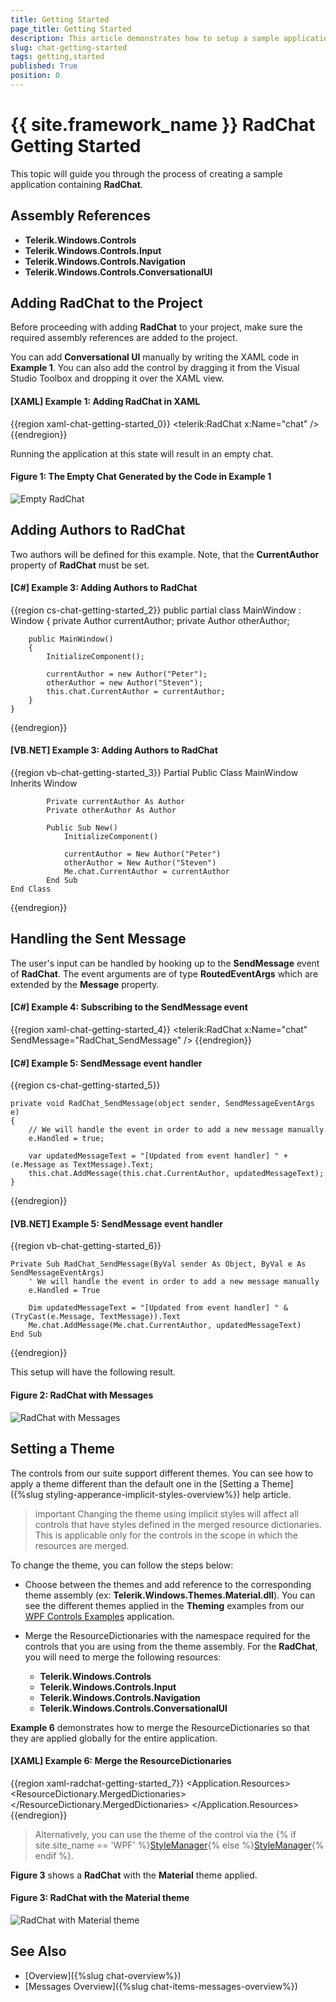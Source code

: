 ```yaml
---
title: Getting Started
page_title: Getting Started
description: This article demonstrates how to setup a sample application containing a Progress Telerik RadChat. 
slug: chat-getting-started
tags: getting,started
published: True
position: 0
---
```


# {{ site.framework_name }} RadChat Getting Started

This topic will guide you through the process of creating a sample application containing __RadChat__.

## Assembly References

* __Telerik.Windows.Controls__
* __Telerik.Windows.Controls.Input__
* __Telerik.Windows.Controls.Navigation__
* __Telerik.Windows.Controls.ConversationalUI__

## Adding RadChat to the Project

Before proceeding with adding __RadChat__ to your project, make sure the required assembly references are added to the project. 

You can add __Conversational UI__ manually by writing the XAML code in __Example 1__. You can also add the control by dragging it from the Visual Studio Toolbox and dropping it over the XAML view.

#### __[XAML] Example 1: Adding RadChat in XAML__

{{region xaml-chat-getting-started_0}}
	<telerik:RadChat x:Name="chat" />
{{endregion}}

Running the application at this state will result in an empty chat.

#### __Figure 1: The Empty Chat Generated by the Code in Example 1__

![Empty RadChat](images/RadChat_GettingStarted_01.png)

## Adding Authors to RadChat

Two authors will be defined for this example. Note, that the __CurrentAuthor__ property of __RadChat__  must be set.

#### __[C#] Example 3: Adding Authors to RadChat__

{{region cs-chat-getting-started_2}}
	public partial class MainWindow : Window
    {
        private Author currentAuthor;
        private Author otherAuthor;

        public MainWindow()
        {
            InitializeComponent();

            currentAuthor = new Author("Peter");
            otherAuthor = new Author("Steven");
            this.chat.CurrentAuthor = currentAuthor;
        }
    }
{{endregion}}

#### __[VB.NET] Example 3: Adding Authors to RadChat__

{{region vb-chat-getting-started_3}}
	Partial Public Class MainWindow
        Inherits Window

            Private currentAuthor As Author
            Private otherAuthor As Author

            Public Sub New()
                InitializeComponent()

                currentAuthor = New Author("Peter")
                otherAuthor = New Author("Steven")
                Me.chat.CurrentAuthor = currentAuthor
            End Sub
    End Class
{{endregion}}

## Handling the Sent Message

The user's input can be handled by hooking up to the __SendMessage__ event of __RadChat__. The event arguments are of type __RoutedEventArgs__ which are extended by the __Message__ property.

#### __[C#] Example 4: Subscribing to the SendMessage event__
{{region xaml-chat-getting-started_4}}
	<telerik:RadChat x:Name="chat" SendMessage="RadChat_SendMessage" />
{{endregion}}


#### __[C#] Example 5: SendMessage event handler__

{{region cs-chat-getting-started_5}}

    private void RadChat_SendMessage(object sender, SendMessageEventArgs e)
    {
        // We will handle the event in order to add a new message manually
        e.Handled = true;

        var updatedMessageText = "[Updated from event handler] " + (e.Message as TextMessage).Text;
        this.chat.AddMessage(this.chat.CurrentAuthor, updatedMessageText);
    }
{{endregion}}

#### __[VB.NET] Example 5: SendMessage event handler__

{{region vb-chat-getting-started_6}}

    Private Sub RadChat_SendMessage(ByVal sender As Object, ByVal e As SendMessageEventArgs)
		' We will handle the event in order to add a new message manually
		e.Handled = True

		Dim updatedMessageText = "[Updated from event handler] " & (TryCast(e.Message, TextMessage)).Text
		Me.chat.AddMessage(Me.chat.CurrentAuthor, updatedMessageText)
    End Sub
{{endregion}}

This setup will have the following result.

#### __Figure 2: RadChat with Messages__

![RadChat with Messages](images/RadChatSendMessage.gif)

## Setting a Theme

The controls from our suite support different themes. You can see how to apply a theme different than the default one in the [Setting a Theme]({%slug styling-apperance-implicit-styles-overview%}) help article.

>important Changing the theme using implicit styles will affect all controls that have styles defined in the merged resource dictionaries. This is applicable only for the controls in the scope in which the resources are merged. 

To change the theme, you can follow the steps below:

* Choose between the themes and add reference to the corresponding theme assembly (ex: **Telerik.Windows.Themes.Material.dll**). You can see the different themes applied in the **Theming** examples from our [WPF Controls Examples](https://demos.telerik.com/wpf/) application.

* Merge the ResourceDictionaries with the namespace required for the controls that you are using from the theme assembly. For the __RadChat__, you will need to merge the following resources:

	* __Telerik.Windows.Controls__
	* __Telerik.Windows.Controls.Input__
	* __Telerik.Windows.Controls.Navigation__
	* __Telerik.Windows.Controls.ConversationalUI__

__Example 6__ demonstrates how to merge the ResourceDictionaries so that they are applied globally for the entire application.

#### __[XAML] Example 6: Merge the ResourceDictionaries__  
{{region xaml-radchat-getting-started_7}}
	<Application.Resources>
		<ResourceDictionary>
			<ResourceDictionary.MergedDictionaries>
				<ResourceDictionary Source="/Telerik.Windows.Themes.Material;component/Themes/System.Windows.xaml"/>
				<ResourceDictionary Source="/Telerik.Windows.Themes.Material;component/Themes/Telerik.Windows.Controls.xaml"/>
				<ResourceDictionary Source="/Telerik.Windows.Themes.Material;component/Themes/Telerik.Windows.Controls.Input.xaml"/>
				<ResourceDictionary Source="/Telerik.Windows.Themes.Material;component/Themes/Telerik.Windows.Controls.Navigation.xaml"/>
				<ResourceDictionary Source="/Telerik.Windows.Themes.Material;component/Themes/Telerik.Windows.Controls.ConversationalUI.xaml"/>
			</ResourceDictionary.MergedDictionaries>
		</ResourceDictionary>
	</Application.Resources>
{{endregion}}

>Alternatively, you can use the theme of the control via the {% if site.site_name == 'WPF' %}[StyleManager](https://docs.telerik.com/devtools/wpf/styling-and-appearance/stylemanager/common-styling-apperance-setting-theme-wpf){% else %}[StyleManager](https://docs.telerik.com/devtools/silverlight/styling-and-appearance/stylemanager/common-styling-apperance-setting-theme){% endif %}.

__Figure 3__ shows a __RadChat__ with the **Material** theme applied.
	
#### __Figure 3: RadChat with the Material theme__
![RadChat with Material theme](images/radchat-setting-theme.png)

## See Also

* [Overview]({%slug chat-overview%})
* [Messages Overview]({%slug chat-items-messages-overview%})